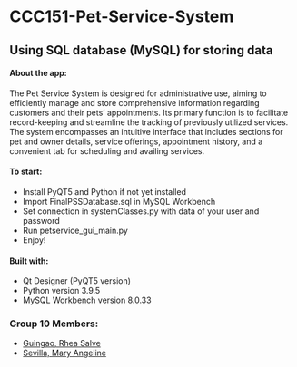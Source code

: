 # CCC151-Pet-Service-System

## Using SQL database (MySQL) for storing data
#### About the app:
The Pet Service System is designed for administrative use, aiming to efficiently manage and store comprehensive information regarding customers and their pets’ appointments. Its primary function is to facilitate record-keeping and streamline the tracking of previously utilized services. The system encompasses an intuitive interface that includes sections for pet and owner details, service offerings, appointment history, and a convenient tab for scheduling and availing services.

#### To start:
- Install PyQT5 and Python if not yet installed
- Import FinalPSSDatabase.sql in MySQL Workbench
- Set connection in systemClasses.py with data of your user and password
- Run petservice_gui_main.py
- Enjoy!


#### Built with:
- Qt Designer (PyQT5 version)
- Python version 3.9.5
- MySQL Workbench version 8.0.33

### Group 10 Members:
- [Guingao, Rhea Salve](https://github.com/frostrhea)
- [Sevilla, Mary Angeline](https://github.com/Airplanejuju)
